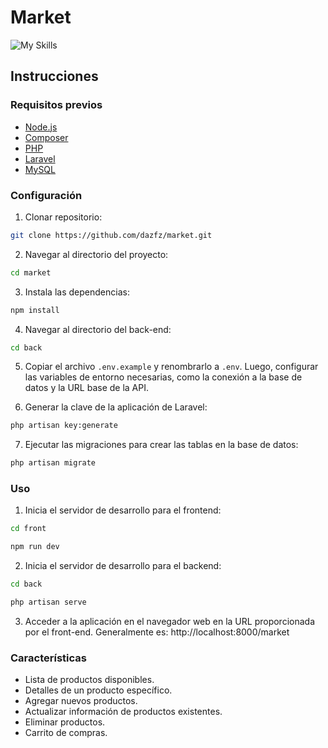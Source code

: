 # Market

![My Skills](https://skillicons.dev/icons?i=html,css,ts,vite,vue,php,laravel,mysql)

## Instrucciones

### Requisitos previos

- [Node.js](https://nodejs.org/)
- [Composer](https://getcomposer.org/)
- [PHP](https://www.php.net/)
- [Laravel](https://laravel.com/docs/10.x/installation)
- [MySQL](https://www.mysql.com/)

### Configuración

1. Clonar repositorio:

```bash
git clone https://github.com/dazfz/market.git
```

2. Navegar al directorio del proyecto:

```bash
cd market
```

3. Instala las dependencias:

```bash
npm install
```

4. Navegar al directorio del back-end:

```bash
cd back
```

5. Copiar el archivo `.env.example` y renombrarlo a `.env`. Luego, configurar las variables de entorno necesarias, como la conexión a la base de datos y la URL base de la API.

6. Generar la clave de la aplicación de Laravel:

```bash
php artisan key:generate
```

7. Ejecutar las migraciones para crear las tablas en la base de datos:

```bash
php artisan migrate
```

### Uso

1. Inicia el servidor de desarrollo para el frontend:

```bash
cd front
```

```bash
npm run dev
```

2. Inicia el servidor de desarrollo para el backend:

```bash
cd back
```

```bash
php artisan serve
```

3. Acceder a la aplicación en el navegador web en la URL proporcionada por el front-end. Generalmente es: http://localhost:8000/market

### Características

- Lista de productos disponibles.
- Detalles de un producto específico.
- Agregar nuevos productos.
- Actualizar información de productos existentes.
- Eliminar productos.
- Carrito de compras.
